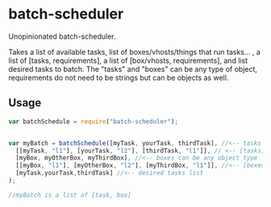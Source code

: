 # batch-scheduler

Unopinionated batch-scheduler.

Takes a list of available tasks, list of boxes/vhosts/things that run tasks... , a list of [tasks, requirements], a list of [box/vhosts, requirements], and list desired tasks to batch.  The "tasks" and "boxes" can be any type of object, requirements do not need to be strings but can be objects as well.

## Usage

```js
var batchSchedule = require("batch-scheduler");


var myBatch = batchSchedule([myTask, yourTask, thirdTask], //<-- tasks can be any object type
  [[myTask, "l1"], [yourTask, "l2"], [thirdTask, "l1"]], // <-- [tasks, requirements] requirements do not have to be strings  
  [myBox, myOtherBox, myThirdBox], //<-- boxes can be any object type
  [[myBox, "l1"], [myOtherBox, "l2"], [myThirdBox, "l1"]], //<-- [boxes, requirements] requirements should be same objects shared with tasks
  [myTask,yourTask,thirdTask] //<-- desired tasks list
);

//myBatch is a list of [task, box]


```
